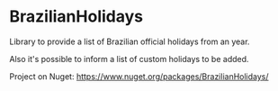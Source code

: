 # BrazilianHolidays

Library to provide a list of Brazilian official holidays from an year.

Also it's possible to inform a list of custom holidays to be added.

Project on Nuget: https://www.nuget.org/packages/BrazilianHolidays/
